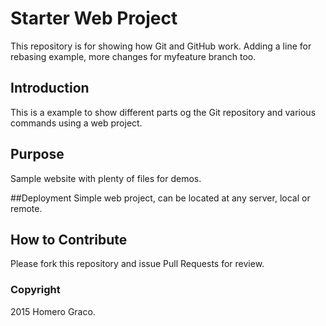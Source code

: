 # Starter Web Project
This repository is for showing how Git and GitHub work.
Adding a line for rebasing example,
more changes for myfeature branch too.

## Introduction
This is a example to show different parts og the Git repository and various commands using a web project.

## Purpose
Sample website with plenty of files for demos.

##Deployment
Simple web project, can be located at any server, local or remote.

## How to Contribute
Please fork this repository and issue Pull Requests for review.

### Copyright
2015 Homero Graco.